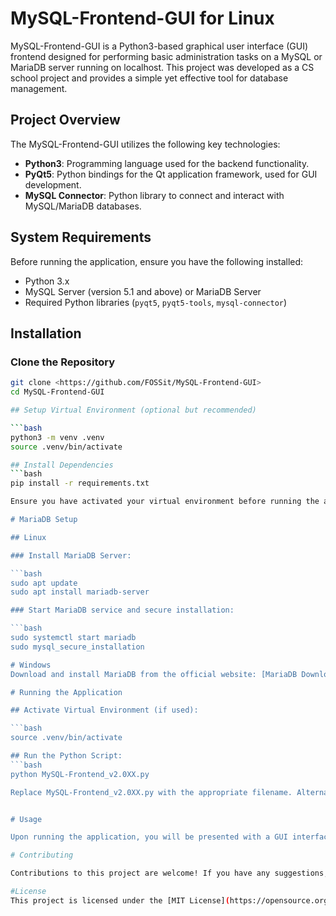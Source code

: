 
# MySQL-Frontend-GUI for Linux

MySQL-Frontend-GUI is a Python3-based graphical user interface (GUI) frontend designed for performing basic administration tasks on a MySQL or MariaDB server running on localhost. This project was developed as a CS school project and provides a simple yet effective tool for database management.

## Project Overview

The MySQL-Frontend-GUI utilizes the following key technologies:

- **Python3**: Programming language used for the backend functionality.
- **PyQt5**: Python bindings for the Qt application framework, used for GUI development.
- **MySQL Connector**: Python library to connect and interact with MySQL/MariaDB databases.

## System Requirements

Before running the application, ensure you have the following installed:

- Python 3.x
- MySQL Server (version 5.1 and above) or MariaDB Server
- Required Python libraries (`pyqt5`, `pyqt5-tools`, `mysql-connector`)

## Installation

### Clone the Repository

```bash
git clone <https://github.com/FOSSit/MySQL-Frontend-GUI>
cd MySQL-Frontend-GUI

## Setup Virtual Environment (optional but recommended)

```bash
python3 -m venv .venv
source .venv/bin/activate

## Install Dependencies
```bash
pip install -r requirements.txt

Ensure you have activated your virtual environment before running the above command if you're using one.

# MariaDB Setup

## Linux

### Install MariaDB Server:

```bash
sudo apt update
sudo apt install mariadb-server

### Start MariaDB service and secure installation:

```bash
sudo systemctl start mariadb
sudo mysql_secure_installation

# Windows
Download and install MariaDB from the official website: [MariaDB Downloads](https://mariadb.org/download/?t=mariadb&p=mariadb&r=11.3.2&os=windows&cpu=x86_64&pkg=msi&mirror=aliyun)

# Running the Application

## Activate Virtual Environment (if used):

```bash
source .venv/bin/activate

## Run the Python Script:
```bash
python MySQL-Frontend_v2.0XX.py

Replace MySQL-Frontend_v2.0XX.py with the appropriate filename. Alternatively, run the executableprovided.


# Usage

Upon running the application, you will be presented with a GUI interface to connect to your MySQL/MariaDB Server. Enter the required credentials (such as hostname, username, password), and you'll be able to perform database management tasks through the graphical interface.

# Contributing

Contributions to this project are welcome! If you have any suggestions, enhancements, or bug fixes, please feel free to open an issue or submit a pull request.

#License
This project is licensed under the [MIT License](https://opensource.org/license/MIT).